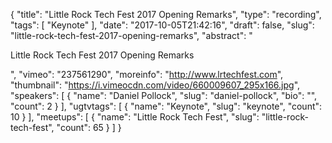 {
  "title": "Little Rock Tech Fest 2017 Opening Remarks",
  "type": "recording",
  "tags": [
    "Keynote"
  ],
  "date": "2017-10-05T21:42:16",
  "draft": false,
  "slug": "little-rock-tech-fest-2017-opening-remarks",
  "abstract": "<p>Little Rock Tech Fest 2017 Opening Remarks</p>",
  "vimeo": "237561290",
  "moreinfo": "http://www.lrtechfest.com",
  "thumbnail": "https://i.vimeocdn.com/video/660009607_295x166.jpg",
  "speakers": [
    {
      "name": "Daniel Pollock",
      "slug": "daniel-pollock",
      "bio": "",
      "count": 2
    }
  ],
  "ugtvtags": [
    {
      "name": "Keynote",
      "slug": "keynote",
      "count": 10
    }
  ],
  "meetups": [
    {
      "name": "Little Rock Tech Fest",
      "slug": "little-rock-tech-fest",
      "count": 65
    }
  ]
}